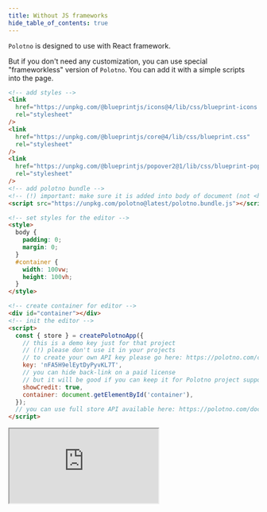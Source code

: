 ```yaml
---
title: Without JS frameworks
hide_table_of_contents: true
---
```


`Polotno` is designed to use with React framework.

But if you don't need any customization, you can use special "frameworkless" version of `Polotno`.
You can add it with a simple scripts into the page.

```html
<!-- add styles -->
<link
  href="https://unpkg.com/@blueprintjs/icons@4/lib/css/blueprint-icons.css"
  rel="stylesheet"
/>
<link
  href="https://unpkg.com/@blueprintjs/core@4/lib/css/blueprint.css"
  rel="stylesheet"
/>
<link
  href="https://unpkg.com/@blueprintjs/popover2@1/lib/css/blueprint-popover2.css"
  rel="stylesheet"
/>
<!-- add polotno bundle -->
<!-- (!) important: make sure it is added into body of document (not <head>) -->
<script src="https://unpkg.com/polotno@latest/polotno.bundle.js"></script>

<!-- set styles for the editor -->
<style>
  body {
    padding: 0;
    margin: 0;
  }
  #container {
    width: 100vw;
    height: 100vh;
  }
</style>

<!-- create container for editor -->
<div id="container"></div>
<!-- init the editor -->
<script>
  const { store } = createPolotnoApp({
    // this is a demo key just for that project
    // (!) please don't use it in your projects
    // to create your own API key please go here: https://polotno.com/cabinet
    key: 'nFA5H9elEytDyPyvKL7T',
    // you can hide back-link on a paid license
    // but it will be good if you can keep it for Polotno project support
    showCredit: true,
    container: document.getElementById('container'),
  });
  // you can use full store API available here: https://polotno.com/docs/store-overview
</script>
```

<iframe
    src="https://codesandbox.io/embed/github/polotno-project/polotno-site/tree/source/examples/polotno-frameworkless?fontsize=11&hidenavigation=1&theme=dark&view=preview"
    style={{
      width: '100%',
      height: '700px',
      border: 0,
      overflow: 'hidden',
    }}
    title="Polotno demo"
    allow="geolocation; microphone; camera; midi; vr; accelerometer; gyroscope; payment; ambient-light-sensor; encrypted-media; usb"
    sandbox="allow-modals allow-forms allow-popups allow-scripts allow-same-origin allow-downloads"
  ></iframe>
